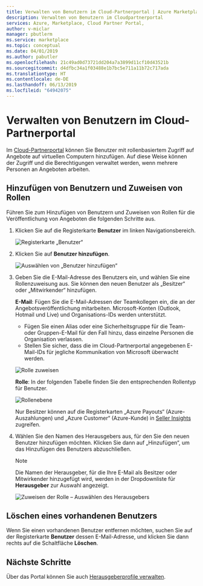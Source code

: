 ```yaml
---
title: Verwalten von Benutzern im Cloud-Partnerportal | Azure Marketplace
description: Verwalten von Benutzern im Cloudpartnerportal
services: Azure, Marketplace, Cloud Partner Portal,
author: v-miclar
manager: pbutlerm
ms.service: marketplace
ms.topic: conceptual
ms.date: 04/01/2019
ms.author: pabutler
ms.openlocfilehash: 21c49ad0d73721dd204a7a3899d11cf10d43521b
ms.sourcegitcommit: d4dfbc34a1f03488e1b7bc5e711a11b72c717ada
ms.translationtype: HT
ms.contentlocale: de-DE
ms.lasthandoff: 06/13/2019
ms.locfileid: "64942075"
---
```

# <a name="managing-users-on-the-cloud-partner-portal"></a>Verwalten von Benutzern im Cloud-Partnerportal

Im [Cloud-Partnerportal](https://cloudpartner.azure.com) können Sie Benutzer mit rollenbasiertem Zugriff auf Angebote auf virtuellen Computern hinzufügen. Auf diese Weise können der Zugriff und die Berechtigungen verwaltet werden, wenn mehrere Personen an Angeboten arbeiten.

## <a name="add-users-and-assign-roles"></a>Hinzufügen von Benutzern und Zuweisen von Rollen 

Führen Sie zum Hinzufügen von Benutzern und Zuweisen von Rollen für die Veröffentlichung von Angeboten die folgenden Schritte aus.

1. Klicken Sie auf die Registerkarte **Benutzer** im linken Navigationsbereich.

    ![Registerkarte „Benutzer“](./media/userstab.png)


2. Klicken Sie auf **Benutzer hinzufügen**.

    ![Auswählen von „Benutzer hinzufügen“](./media/adduser.png)


3. Geben Sie die E-Mail-Adresse des Benutzers ein, und wählen Sie eine Rollenzuweisung aus.  Sie können den neuen Benutzer als „Besitzer“ oder „Mitwirkender“ hinzufügen.

    **E-Mail**: Fügen Sie die E-Mail-Adressen der Teamkollegen ein, die an der Angebotsveröffentlichung mitarbeiten. Microsoft-Konten (Outlook, Hotmail und Live) und Organisations-IDs werden unterstützt.

    - Fügen Sie einen Alias oder eine Sicherheitsgruppe für die Team- oder Gruppen-E-Mail für den Fall hinzu, dass einzelne Personen die Organisation verlassen.
    - Stellen Sie sicher, dass die im Cloud-Partnerportal angegebenen E-Mail-IDs für jegliche Kommunikation von Microsoft überwacht werden.
    
    ![Rolle zuweisen](./media/assignrole.png)

    **Rolle**: In der folgenden Tabelle finden Sie den entsprechenden Rollentyp für Benutzer.

    ![Rollenebene](./media/roleaccesslevel.png)

    Nur Besitzer können auf die Registerkarten „Azure Payouts“ (Azure-Auszahlungen) und „Azure Customer“ (Azure-Kunde) in [Seller Insights](../../cloud-partner-portal-orig/si-getting-started.md) zugreifen.


4. Wählen Sie den Namen des Herausgebers aus, für den Sie den neuen Benutzer hinzufügen möchten. Klicken Sie dann auf „Hinzufügen“, um das Hinzufügen des Benutzers abzuschließen.

    > [!NOTE]
    > Die Namen der Herausgeber, für die Ihre E-Mail als Besitzer oder Mitwirkender hinzugefügt wird, werden in der Dropdownliste für **Herausgeber** zur Auswahl angezeigt.


    ![Zuweisen der Rolle – Auswählen des Herausgebers](./media/assignselectpublisher.png)


## <a name="delete-an-existing-user"></a>Löschen eines vorhandenen Benutzers

Wenn Sie einen vorhandenen Benutzer entfernen möchten, suchen Sie auf der Registerkarte **Benutzer** dessen E-Mail-Adresse, und klicken Sie dann rechts auf die Schaltfläche **Löschen**.


## <a name="next-steps"></a>Nächste Schritte

Über das Portal können Sie auch [Herausgeberprofile verwalten](./cpp-manage-publisher-profile.md).
